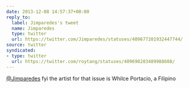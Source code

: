 ```yaml
---
date: 2013-12-08 14:57:37+00:00
reply_to:
  label: Jimparedes's tweet
  name: Jimparedes
  type: twitter
  url: https://twitter.com/Jimparedes/statuses/409677201932447744/
source: twitter
syndicated:
- type: twitter
  url: https://twitter.com/roytang/statuses/409698283489988608/
---
```


[@Jimparedes](https://twitter.com/Jimparedes/) fyi the artist for that issue is Whilce Portacio, a Filipino
